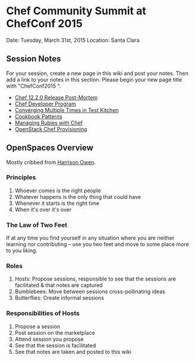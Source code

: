 # Chef Community Summit at ChefConf 2015
Date: Tuesday, March 31st, 2015
Location: Santa Clara

## Session Notes
For your session, create a new page in this wiki and post your notes. Then add a link to your notes in this section. Please begin your new page title with "ChefConf2015 ".
+ [Chef 12.2.0 Release Post-Mortem](https://github.com/chef/community-summits/wiki/ChefConf2015-Chef-12.2.0-Release-Post-Mortem)
+ [Chef Developer Program](https://github.com/chef/community-summits/wiki/ChefConf2015-Chef-Developer-Program)
+ [Converging Multiple Times in Test Kitchen](https://github.com/chef/community-summits/wiki/ChefConf2015-Converging-Multiple-Times-in-Test-Kitchen)
+ [Cookbook Patterns](https://github.com/chef/community-summits/wiki/ChefConf2015-Cookbook-patterns)
+ [Managing Rubies with Chef](https://github.com/chef/community-summits/wiki/ChefConf2015-Managing-Rubies-with-Chef)
+ [OpenStack Chef Provisioning](https://github.com/chef/community-summits/wiki/ChefConf2015-OpenStack-Chef_Provisioning)

## OpenSpaces Overview
Mostly cribbed from [Harrison Owen](http://www.openspaceworld.com/brief_history.htm).
### Principles
1. Whoever comes is the right people
2. Whatever happens is the only thing that could have
3. Whenever it starts is the right time
4. When it's over it's over

### The Law of Two Feet
If at any time you find yourself in any situation where you are neither learning nor contributing – use you two feet and move to some place more to you liking.

### Roles
1. Hosts: Propose sessions, responsible to see that the sessions are facilitated & that notes are captured
2. Bumblebees: Move between sessions cross-pollinating ideas
3. Butterflies: Create informal sessions

### Responsibilities of Hosts
1. Propose a session
2. Post session on the marketplace
3. Attend session you propose
4. See that the session is facilitated
5. See that notes are taken and posted to this wiki
